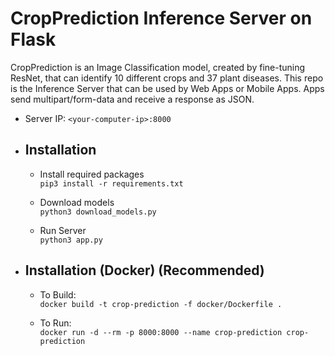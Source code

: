 # CropPrediction Inference Server on Flask

CropPrediction is an Image Classification model, created by fine-tuning ResNet, that can identify 10 different crops and 37 plant diseases. This repo is the Inference Server that can be used by Web Apps or Mobile Apps. Apps send multipart/form-data and receive a response as JSON.

  * Server IP: `<your-computer-ip>:8000`

  * ## Installation
    
    * Install required packages <br />
      `pip3 install -r requirements.txt`

    * Download models <br />
      `python3 download_models.py`

    * Run Server <br />
      `python3 app.py`

  * ## Installation (Docker) (Recommended)

    * To Build: <br />
      `docker build -t crop-prediction -f docker/Dockerfile .`
    
    * To Run:<br />
      `docker run -d --rm -p 8000:8000 --name crop-prediction crop-prediction`
